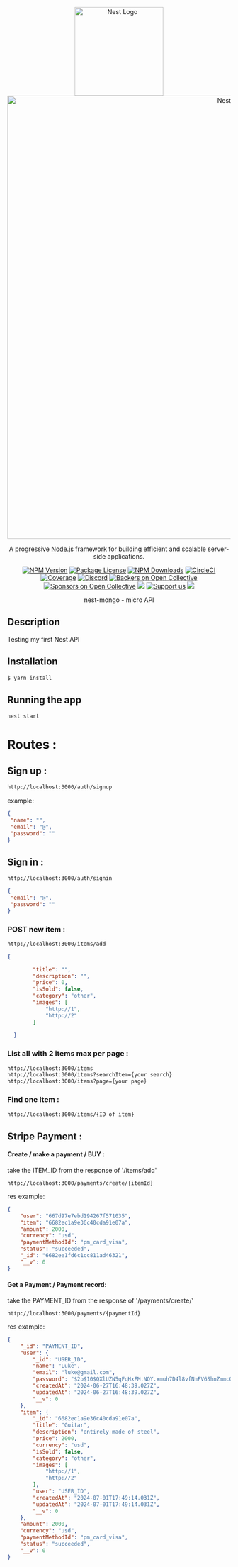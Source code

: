 <p align="center">
  <a href="http://nestjs.com/" target="blank"><img src="https://nestjs.com/img/logo-small.svg" width="200" alt="Nest Logo" /></a>
<img src="https://cdn.cookielaw.org/logos/aa61bc99-4bbe-41c8-922a-845ae4c1c62f/018e66da-0df4-7700-9172-10dc7e1a65a8/3f49b566-3f20-4b54-b39a-57bde709c32e/MongoDB_SlateBlue.png" width="1000" alt="Nest Logo" />
</p>

[circleci-image]: https://img.shields.io/circleci/build/github/nestjs/nest/master?token=abc123def456
[circleci-url]: https://circleci.com/gh/nestjs/nest

  <p align="center">A progressive <a href="http://nodejs.org" target="_blank">Node.js</a> framework for building efficient and scalable server-side applications.</p>
    <p align="center">
<a href="https://www.npmjs.com/~nestjscore" target="_blank"><img src="https://img.shields.io/npm/v/@nestjs/core.svg" alt="NPM Version" /></a>
<a href="https://www.npmjs.com/~nestjscore" target="_blank"><img src="https://img.shields.io/npm/l/@nestjs/core.svg" alt="Package License" /></a>
<a href="https://www.npmjs.com/~nestjscore" target="_blank"><img src="https://img.shields.io/npm/dm/@nestjs/common.svg" alt="NPM Downloads" /></a>
<a href="https://circleci.com/gh/nestjs/nest" target="_blank"><img src="https://img.shields.io/circleci/build/github/nestjs/nest/master" alt="CircleCI" /></a>
<a href="https://coveralls.io/github/nestjs/nest?branch=master" target="_blank"><img src="https://coveralls.io/repos/github/nestjs/nest/badge.svg?branch=master#9" alt="Coverage" /></a>
<a href="https://discord.gg/G7Qnnhy" target="_blank"><img src="https://img.shields.io/badge/discord-online-brightgreen.svg" alt="Discord"/></a>
<a href="https://opencollective.com/nest#backer" target="_blank"><img src="https://opencollective.com/nest/backers/badge.svg" alt="Backers on Open Collective" /></a>
<a href="https://opencollective.com/nest#sponsor" target="_blank"><img src="https://opencollective.com/nest/sponsors/badge.svg" alt="Sponsors on Open Collective" /></a>
  <a href="https://paypal.me/kamilmysliwiec" target="_blank"><img src="https://img.shields.io/badge/Donate-PayPal-ff3f59.svg"/></a>
    <a href="https://opencollective.com/nest#sponsor"  target="_blank"><img src="https://img.shields.io/badge/Support%20us-Open%20Collective-41B883.svg" alt="Support us"></a>
  <a href="https://twitter.com/nestframework" target="_blank"><img src="https://img.shields.io/twitter/follow/nestframework.svg?style=social&label=Follow"></a>
</p>
  <!--[![Backers on Open Collective](https://opencollective.com/nest/backers/badge.svg)](https://opencollective.com/nest#backer)
  [![Sponsors on Open Collective](https://opencollective.com/nest/sponsors/badge.svg)](https://opencollective.com/nest#sponsor)-->

<p align="center">  nest-mongo - micro API </p>

## Description

Testing my first Nest API

## Installation

```bash
$ yarn install
```

## Running the app

```bash
nest start
```

# Routes : 
  ## Sign up :
```bash
http://localhost:3000/auth/signup
```
example: 
```json
{
 "name": "",
 "email": "@",
 "password": "" 
}
```
  ## Sign in :
```bash
http://localhost:3000/auth/signin
```
```json
{
 "email": "@",
 "password": ""
}
```
  ### POST new item :
```bash
http://localhost:3000/items/add
```
```json
{ 

        "title": "",
        "description": "",
        "price": 0,
        "isSold": false,
        "category": "other",
        "images": [
            "http://1",
            "http://2"
        ]
  
  }
```
  ### List all with 2 items max per page :
```bash
http://localhost:3000/items
http://localhost:3000/items?searchItem={your search}
http://localhost:3000/items?page={your page}
```
  ### Find one Item :
```bash
http://localhost:3000/items/{ID of item}
```

## Stripe Payment :

#### Create / make a payment / BUY : 
take the ITEM_ID from the response of '/items/add'

    http://localhost:3000/payments/create/{itemId}

res example:
```json
{
    "user": "667d97e7ebd194267f571035",
    "item": "6682ec1a9e36c40cda91e07a",
    "amount": 2000,
    "currency": "usd",
    "paymentMethodId": "pm_card_visa",
    "status": "succeeded",
    "_id": "6682ee1fd6c1cc811ad46321",
    "__v": 0
}
```

#### Get a Payment / Payment record:
take the PAYMENT_ID from the response of '/payments/create/'

    http://localhost:3000/payments/{paymentId}

res example:
```json
{
    "_id": "PAYMENT_ID",
    "user": {
        "_id": "USER_ID",
        "name": "Luke",
        "email": "luke@gmail.com",
        "password": "$2b$10$QXlUZN5qFqHxFM.NQY.xmuh7D4l8vfNnFV6ShnZmmcOqG9FZm1uSK",
        "createdAt": "2024-06-27T16:48:39.027Z",
        "updatedAt": "2024-06-27T16:48:39.027Z",
        "__v": 0
    },
    "item": {
        "_id": "6682ec1a9e36c40cda91e07a",
        "title": "Guitar",
        "description": "entirely made of steel",
        "price": 2000,
        "currency": "usd",
        "isSold": false,
        "category": "other",
        "images": [
            "http://1",
            "http://2"
        ],
        "user": "USER_ID",
        "createdAt": "2024-07-01T17:49:14.031Z",
        "updatedAt": "2024-07-01T17:49:14.031Z",
        "__v": 0
    },
    "amount": 2000,
    "currency": "usd",
    "paymentMethodId": "pm_card_visa",
    "status": "succeeded",
    "__v": 0
}
```
